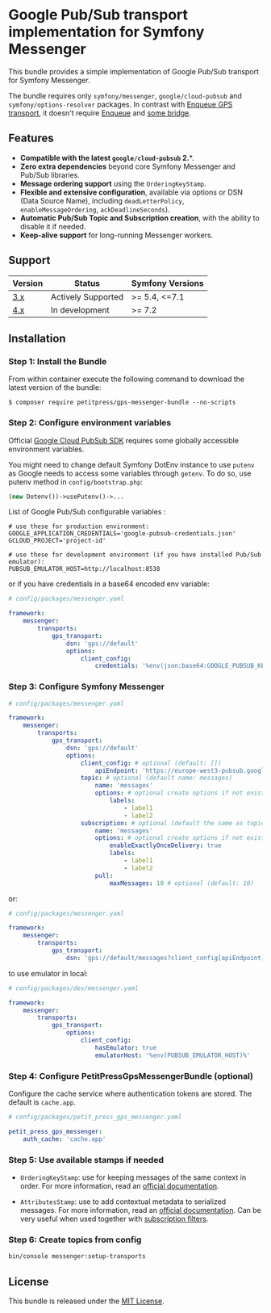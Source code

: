 Google Pub/Sub transport implementation for Symfony Messenger
========

This bundle provides a simple implementation of Google Pub/Sub transport for Symfony Messenger.

The bundle requires only `symfony/messenger`, `google/cloud-pubsub` and `symfony/options-resolver` packages. 
In contrast with [Enqueue GPS transport](https://github.com/php-enqueue/gps),
it doesn't require [Enqueue](https://github.com/php-enqueue) 
and [some bridge](https://github.com/sroze/messenger-enqueue-transport#readme).

## Features

- **Compatible with the latest `google/cloud-pubsub` 2.***.
- **Zero extra dependencies** beyond core Symfony Messenger and Pub/Sub libraries.
- **Message ordering support** using the `OrderingKeyStamp`.
- **Flexible and extensive configuration**, available via options or DSN (Data Source Name), including `deadLetterPolicy`, `enableMessageOrdering`, `ackDeadlineSeconds`).
- **Automatic Pub/Sub Topic and Subscription creation**, with the ability to disable it if needed.
- **Keep-alive support** for long-running Messenger workers.

## Support

| Version                                                               | Status             | Symfony Versions |
|-----------------------------------------------------------------------|--------------------|------------------|
| [3.x](https://github.com/petitpress/gps-messenger-bundle/tree/3.x)    | Actively Supported | >= 5.4, <=7.1    |
| [4.x](https://github.com/petitpress/gps-messenger-bundle/tree/master) | In development     | >= 7.2           |

## Installation

### Step 1: Install the Bundle

From within container execute the following command to download the latest version of the bundle:

```console
$ composer require petitpress/gps-messenger-bundle --no-scripts
```

### Step 2: Configure environment variables

Official [Google Cloud PubSub SDK](https://github.com/googleapis/google-cloud-php-pubsub) 
requires some globally accessible environment variables.

You might need to change default Symfony DotEnv instance to use `putenv` 
as Google needs to access some variables through `getenv`. To do so, use putenv method in `config/bootstrap.php`:
```php
(new Dotenv())->usePutenv()->...
```

List of Google Pub/Sub configurable variables :
```dotenv
# use these for production environment:
GOOGLE_APPLICATION_CREDENTIALS='google-pubsub-credentials.json'
GCLOUD_PROJECT='project-id'

# use these for development environment (if you have installed Pub/Sub emulator):
PUBSUB_EMULATOR_HOST=http://localhost:8538
```

or if you have credentials in a base64 encoded env variable:
```yaml
# config/packages/messenger.yaml

framework:
    messenger:
        transports:
            gps_transport:
                dsn: 'gps://default'
                options:
                    client_config:
                        credentials: '%env(json:base64:GOOGLE_PUBSUB_KEY)%'
```

### Step 3: Configure Symfony Messenger

```yaml
# config/packages/messenger.yaml

framework:
    messenger:
        transports:
            gps_transport:
                dsn: 'gps://default'
                options:
                    client_config: # optional (default: [])
                        apiEndpoint: 'https://europe-west3-pubsub.googleapis.com'
                    topic: # optional (default name: messages)
                        name: 'messages'
                        options: # optional create options if not exists (default: []), for all options take at look at https://cloud.google.com/php/docs/reference/cloud-pubsub/latest/Topic#_Google_Cloud_PubSub_Topic__create__
                            labels:
                                - label1
                                - label2
                    subscription: # optional (default the same as topic.name)
                        name: 'messages'
                        options: # optional create options if not exists (default: []), for all options take a look at https://cloud.google.com/php/docs/reference/cloud-pubsub/latest/Subscription#_Google_Cloud_PubSub_Subscription__create__
                            enableExactlyOnceDelivery: true
                            labels:
                                - label1
                                - label2
                        pull:
                            maxMessages: 10 # optional (default: 10)

```
or:
```yaml
# config/packages/messenger.yaml

framework:
    messenger:
        transports:
            gps_transport:
                dsn: 'gps://default/messages?client_config[apiEndpoint]=https://europe-west3-pubsub.googleapis.com&subscription[pull][maxMessages]=10'
```
to use emulator in local:
```yaml
# config/packages/dev/messenger.yaml

framework:
    messenger:
        transports:
            gps_transport:
                options:
                    client_config:
                        hasEmulator: true
                        emulatorHost: '%env(PUBSUB_EMULATOR_HOST)%'
```


### Step 4: Configure PetitPressGpsMessengerBundle (optional)

Configure the cache service where authentication tokens are stored. The default is `cache.app`.

```yaml
# config/packages/petit_press_gps_messenger.yaml

petit_press_gps_messenger:
    auth_cache: 'cache.app'
```

### Step 5: Use available stamps if needed

* `OrderingKeyStamp`: use for keeping messages of the same context in order. 
  For more information, read an [official documentation](https://cloud.google.com/pubsub/docs/publisher#using_ordering_keys).

* `AttributesStamp`: use to add contextual metadata to serialized messages. 
  For more information, read an [official documentation](https://cloud.google.com/pubsub/docs/publisher#using-attributes). 
  Can be very useful when used together with [subscription filters](https://cloud.google.com/pubsub/docs/subscription-message-filter).

### Step 6: Create topics from config

```bash
bin/console messenger:setup-transports
```

## License

This bundle is released under the [MIT License](LICENSE).
